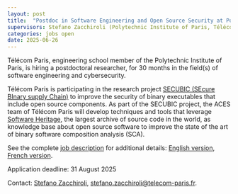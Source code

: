 ```yaml
---
layout: post
title:  "Postdoc in Software Engineering and Open Source Security at Polytechnic Institute of Paris"
supervisors: Stefano Zacchiroli (Polytechnic Institute of Paris, Télécom Paris)
categories: jobs open
date: 2025-06-26
---
```


Télécom Paris, engineering school member of the Polytechnic Institute of Paris,
is hiring a postdoctoral researcher, for 30 months in the field(s) of software
engineering and cybersecurity.

Télécom Paris is participating in the research project [SECUBIC (SEcure BInary
supply Chain)][secubic] to improve the security of binary executables that
include open source components. As part of the SECUBIC project, the ACES team
of Télécom Paris will develop techniques and tools that leverage [Software
Heritage][swh], the largest archive of source code in the world, as knowledge
base about open source software to improve the state of the art of binary
software composition analysis (SCA).

[secubic]: https://secubic-ptcc.github.io
[swh]: https://www.softwareheritage.org/

See the complete [job description][job-desc-en] for additional details:
[English version][job-desc-en], [French version][job-desc-fr].

[job-desc-en]: https://institutminestelecom.recruitee.com/l/en/o/post-doctorante-ou-post-doctorant-en-genie-logiciel-et-cybersecurite-cdd-de-30-mois-2-5
[job-desc-fr]: https://institutminestelecom.recruitee.com/o/post-doctorante-ou-post-doctorant-en-genie-logiciel-et-cybersecurite-cdd-de-30-mois-2-5

Application deadline: 31 August 2025

Contact: [Stefano Zacchiroli][zack-homepage],
[stefano.zacchiroli@telecom-paris.fr][zack-email].

[zack-homepage]: https://upsilon.cc/~zack
[zack-email]: mailto:stefano.zacchiroli@telecom-paris.fr
